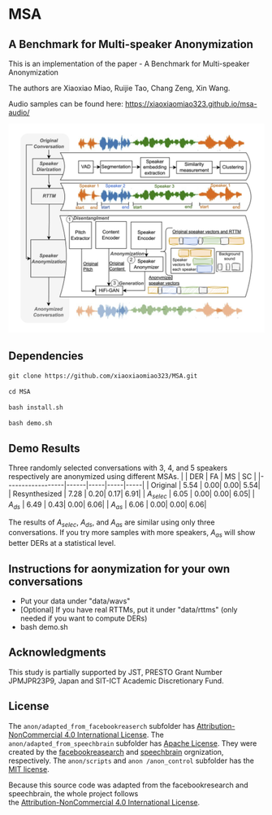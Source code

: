 # MSA

## A Benchmark for Multi-speaker Anonymization 

This is an implementation of the paper - A Benchmark for Multi-speaker Anonymization

The authors are Xiaoxiao Miao, Ruijie Tao, Chang Zeng, Xin Wang.


Audio samples can be found here: https://xiaoxiaomiao323.github.io/msa-audio/

<img src="msa.png" alt="Image" width="600"/>


## Dependencies

`git clone https://github.com/xiaoxiaomiao323/MSA.git`

`cd MSA`

`bash install.sh`

`bash demo.sh`

## Demo Results
Three randomly selected conversations with 3, 4, and 5 speakers respectively are anonymized using different MSAs.
|                  | DER  | FA  | MS  | SC  |
|------------------|------|-----|-----|-----|
| Original         | 5.54 | 0.00| 0.00| 5.54|
| Resynthesized    | 7.28 | 0.20| 0.17| 6.91|
|  $A_{selec}$  | 6.05 | 0.00| 0.00| 6.05|
| $A_{ds}$     | 6.49 | 0.43| 0.00| 6.06|
| $A_{as}$    | 6.06 | 0.00| 0.00| 6.06|

The results of $A_{selec}$, $A_{ds}$, and $A_{as}$ are similar using only three conversations. If you try more samples with more speakers, $A_{as}$ will show better DERs at a statistical level.

## Instructions for aonymization for your own conversations

* Put your data under "data/wavs"
* [Optional] If you have real RTTMs, put it under "data/rttms" (only needed if you want to compute DERs)
* bash demo.sh 


## Acknowledgments
This study is partially supported by JST, PRESTO Grant Number JPMJPR23P9, Japan and SIT-ICT Academic Discretionary Fund.

## License

The `anon/adapted_from_facebookreaserch` subfolder has [Attribution-NonCommercial 4.0 International License](https://github.com/xiaoxiaomiao323/MSA/blob/main/anon/adapted_from_facebookresearch/LICENSE). The `anon/adapted_from_speechbrain` subfolder has [Apache License](https://github.com/xiaoxiaomiao323/MSA/blob/main/anon/adapted_from_speechbrain/LICENSE). They were created by the [facebookreasearch](https://github.com/facebookresearch/speech-resynthesis/blob/main) and [speechbrain](https://github.com/speechbrain/speechbrain) orgnization, respectively. The `anon/scripts` and `anon
/anon_control` subfolder has the [MIT license](https://github.com/nii-yamagishilab/SSL-SAS/blob/main/scripts/LICENSE).

Because this source code was adapted from the facebookresearch and speechbrain, the whole project follows  
the [Attribution-NonCommercial 4.0 International License](https://github.com/nii-yamagishilab/SSL-SAS/blob/main/adapted_from_facebookresearch/LICENSE).


